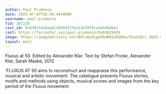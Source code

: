 ```yaml
---
author: Paul Prudence
date: 2025-07-07T16:39:44+0000
username: paul-prudence
fid: 307224
cast_id: 0x03815434aadc4850247fe2a1b39f9caa44d6dbe2
cast: https://farcaster.xyz/paul-prudence/0x03815434
image: https://imagedelivery.net/BXluQx4ige9GuW0Ia56BHw/93a328cc-36e5-4595-61c2-3089cc362f00/original
layout: post
---
```

Fluxus at 50. Edited by Alexander Klar. Text by Stefan Fricke, Alexander Klar, Sarah Maske, 2012  
  
'FLUXUS AT 50 aims to reconstruct and reappraise this performance, musical and artistic movement. The catalogue presents Fluxus stories, motifs and methods using objects, musical scores and images from the key period of the Fluxus movement.  

<img src='https://imagedelivery.net/BXluQx4ige9GuW0Ia56BHw/93a328cc-36e5-4595-61c2-3089cc362f00/original' alt='' referrerpolicy='no-referrer'/>